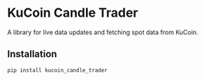 # KuCoin Candle Trader

A library for live data updates and fetching spot data from KuCoin.

## Installation

```bash
pip install kucoin_candle_trader